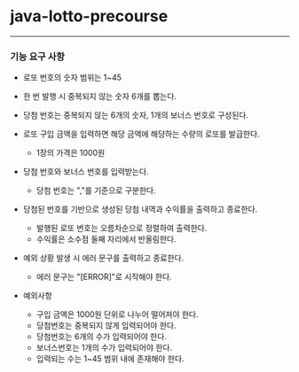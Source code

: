 # java-lotto-precourse

---

### 기능 요구 사항

- 로또 번호의 숫자 범위는 1~45
- 한 번 발행 시 중복되지 않는 숫자 6개를 뽑는다.
- 당첨 번호는 중복되지 않는 6개의 숫자, 1개의 보너스 번호로 구성된다.
- 로또 구입 금액을 입력하면 해당 금액에 해당하는 수량의 로또를 발급한다.
  - 1장의 가격은 1000원
- 당첨 번호와 보너스 번호를 입력받는다.
  - 당첨 번호는 ","를 기준으로 구분한다.
- 당첨된 번호를 기반으로 생성된 당첨 내역과 수익률을 출력하고 종료한다.
  - 발행된 로또 번호는 오름차순으로 정렬하여 출력한다.
  - 수익률은 소수점 둘째 자리에서 반올림한다.
- 예외 상황 발생 시 에러 문구를 출력하고 종료한다.
  - 에러 문구는 "[ERROR]"로 시작해야 한다.


- 예외사항
  - 구입 금액은 1000원 단위로 나누어 떨어져야 한다.
  - 당첨번호는 중복되지 않게 입력되어야 한다.
  - 당첨번호는 6개의 수가 입력되어야 한다.
  - 보너스번호는 1개의 수가 입력되어야 한다.
  - 입력되는 수는 1~45 범위 내에 존재해야 한다.